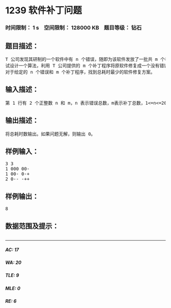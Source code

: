 # 1239 软件补丁问题   
### 时间限制： 1 s&nbsp;&nbsp;&nbsp;&nbsp;空间限制： 128000 KB&nbsp;&nbsp;&nbsp;&nbsp;题目等级： 钻石  
## 题目描述：  

<pre>
T 公司发现其研制的一个软件中有 n 个错误，随即为该软件发放了一批共 m 个补丁程序。每一个补丁程序都有其特定的适用环境，某个补丁只有在软件中包含某些错误而同时又不包含另一些错误时才可以使用。一个补丁在排除某些错误的同时，往往会加入另一些错误。换句话说，对于每一个补丁 i，都有 2 个与之相应的错误集合 B1[i]和 B2[i]，使得仅当软件包含 B1[i]中的所有错误，而不包含 B2[i]中的任何错误时，才可以使用补丁 i。补丁 i 将修复软件中的某些错误 F1[i]，而同时加入另一些错误 F2[i]。另外，每个补丁都耗费一定的时间。   
试设计一个算法，利用 T 公司提供的 m 个补丁程序将原软件修复成一个没有错误的软件，并使修复后的软件耗时最少。
对于给定的 n 个错误和 m 个补丁程序，找到总耗时最少的软件修复方案。
</pre>
  
  
## 输入描述：  

<pre>
第 1 行有 2 个正整数 n 和 m，n 表示错误总数，m表示补丁总数，1<=n<=20, 1<=m<=100。接下来 m 行给出了 m个补丁的信息。每行包括一个正整数，表示运行补丁程序 i 所需时间，以及 2 个长度为 n 的字符串，中间用一个空格符隔开。第 1 个字符串中，如果第 k 个字符 bk 为“+” ，则表示第 k 个错误属于 B1[i]，若为“-”，则表示第 k 个错误属于 B21[i]，若为“0” ，则第 k 个错误既不属于 B1[i]也不属于 B2[i]，即软件中是否包含第 k 个错误并不影响补丁 i 的可用性。第 2 个字符串中，如果第 k 个字符 bk为“+” ，则表示第 k 个错误属于 F1[i]，若为“-”，则表示第 k 个错误属于 F2[i]，若为“0” ，则第 k 个错误既不属于 F1[i]也不属于 F2[i]，即软件中是否包含第 k 个错误不会因使用补丁i 而改变。
</pre>
  
  
## 输出描述：  

<pre>
将总耗时数输出。如果问题无解，则输出 0。
</pre>
  
  
## 样例输入：  

<pre>
3 3 
1 000 00- 
1 00- 0-+ 
2 0-- -++
</pre>
  
  
## 样例输出：  

<pre>
8
</pre>
  
  
## 数据范围及提示：  

<pre>
</pre>
  
  
***  

##### AC: 17  
##### WA: 20  
##### TLE: 9  
##### MLE: 0  
##### RE: 6  
